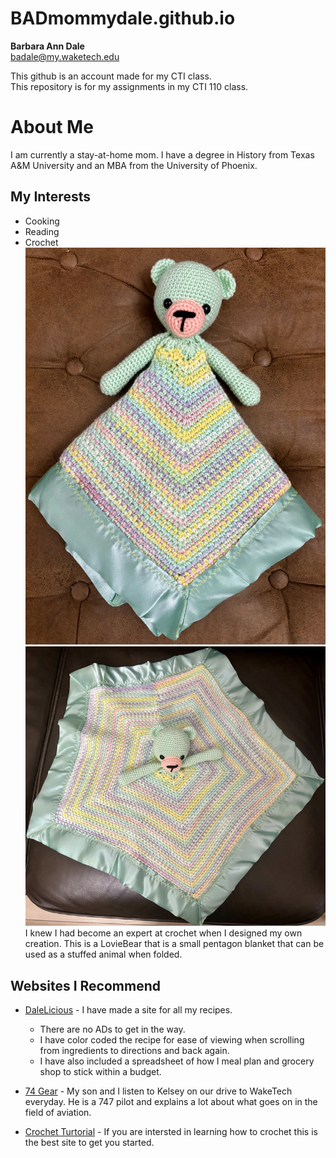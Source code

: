 # BADmommydale.github.io

**Barbara Ann Dale**  
badale@my.waketech.edu

This github is an account made for my CTI class.  
This repository is for my assignments in my CTI 110 class.

# About Me
I am currently a stay-at-home mom.  I have a degree in History from Texas A&M University and an MBA from the University of Phoenix.  

## My Interests
* Cooking
*  Reading
* Crochet ![crochet LovieBear](LovieBearSmall.png)
  ![crochet LovieBlanket](LovieBlanket.png)   
  I knew I had become an expert at crochet when I designed my own creation.  This is a LovieBear that is a small pentagon blanket that can be used as a stuffed animal when folded.  
    
## Websites I Recommend
  - [DaleLicious](https://cultivatinghealthyhabits.blogspot.com/) - I have made a site for all my recipes.
    - There are no ADs to get in the way.
    - I have color coded the recipe for ease of viewing when scrolling from ingredients to directions and back again.
    - I have also included a spreadsheet of how I meal plan and grocery shop to stick within a budget.
      
  - [74 Gear](https://www.youtube.com/@74gear) - My son and I listen to Kelsey on our drive to WakeTech everyday. He is a 747 pilot and explains a lot about what goes on in the field of aviation.

  - [Crochet Turtorial](https://thewoobles.com/pages/crochet-tutorials) - If you are intersted in learning how to crochet this is the best site to get you started.
